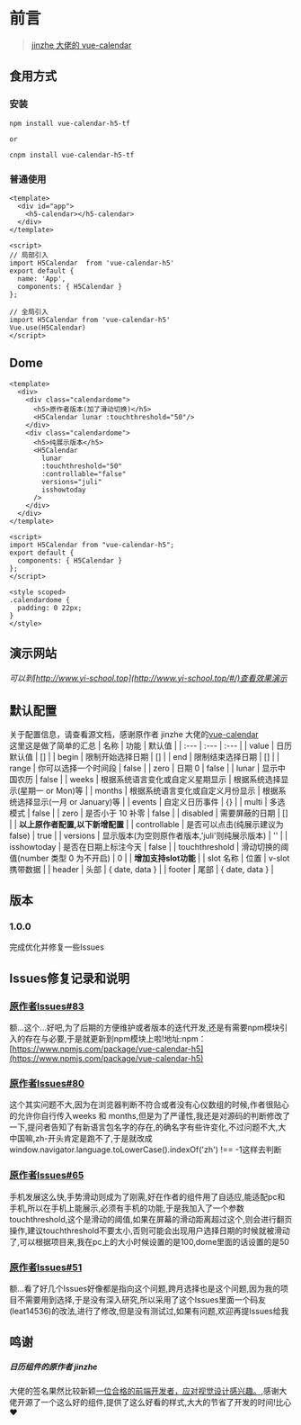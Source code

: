 # 前言

> [jinzhe 大佬的 vue-calendar](https://github.com/jinzhe/vue-calendar)

## 食用方式

### 安装

```shell
npm install vue-calendar-h5-tf

or

cnpm install vue-calendar-h5-tf
```

### 普通使用

```
<template>
  <div id="app">
    <h5-calendar></h5-calendar>
  </div>
</template>

<script>
// 局部引入
import H5Calendar  from 'vue-calendar-h5'
export default {
  name: 'App',
  components: { H5Calendar }
};

// 全局引入
import H5Calendar from 'vue-calendar-h5'
Vue.use(H5Calendar)
</script>
```

## Dome

```
<template>
  <div>
    <div class="calendardome">
      <h5>原作者版本(加了滑动切换)</h5>
      <H5Calendar lunar :touchthreshold="50"/>
    </div>
    <div class="calendardome">
      <h5>纯展示版本</h5>
      <H5Calendar
        lunar
        :touchthreshold="50"
        :controllable="false"
        versions="juli"
        isshowtoday
      />
    </div>
  </div>
</template>

<script>
import H5Calendar from "vue-calendar-h5";
export default {
  components: { H5Calendar }
};
</script>

<style scoped>
.calendardome {
  padding: 0 22px;
}
</style>
```

## 演示网站

###### 可以到[http://www.yi-school.top](http://www.yi-school.top/#/)查看效果演示

## 默认配置

关于配置信息，请查看源文档，感谢原作者 jinzhe 大佬的[vue-calendar](https://github.com/jinzhe/vue-calendar)  
这里这是做了简单的汇总
| 名称 | 功能 | 默认值 |
| :--- | :--- | :--- |
| value | 日历默认值 | [] |
| begin | 限制开始选择日期 | [] |
| end | 限制结束选择日期 | [] |
| range | 你可以选择一个时间段 | false |
| zero | 日期 0 | false |
| lunar | 显示中国农历 | false |
| weeks | 根据系统语言变化或自定义星期显示 | 根据系统选择显示(星期一 or Mon)等 |
| months | 根据系统语言变化或自定义月份显示 | 根据系统选择显示(一月 or January)等 |
| events | 自定义日历事件 | {} |
| multi | 多选模式 | false |
| zero | 是否小于 10 补零 | false |
| disabled | 需要屏蔽的日期 | [] |
| **以上原作者配置,以下新增配置** |
| controllable | 是否可以点击(纯展示建议为 false) | true |
| versions | 显示版本(为空则原作者版本,'juli'则纯展示版本) | '' |
| isshowtoday | 是否在日期上标注今天 | false |
| touchthreshold | 滑动切换的阈值(number 类型 0 为不开启) | 0 |
| **增加支持slot功能** |
| slot 名称 | 位置 | v-slot 携带数据 |
| header | 头部 | { date, data } |
| footer | 尾部 | { date, data } |

## 版本

### 1.0.0

完成优化并修复一些Issues

## Issues修复记录和说明

### [原作者Issues#83](https://github.com/jinzhe/vue-calendar/issues/83)
额...这个...好吧,为了后期的方便维护或者版本的迭代开发,还是有需要npm模块引入的存在与必要,于是就更新到npm模块上啦!地址:npm：[https://www.npmjs.com/package/vue-calendar-h5](https://www.npmjs.com/package/vue-calendar-h5)

### [原作者Issues#80](https://github.com/jinzhe/vue-calendar/issues/80)
这个其实问题不大,因为在浏览器判断不符合或者没有心仪数组的时候,作者很贴心的允许你自行传入weeks 和 months,但是为了严谨性,我还是对源码的判断修改了一下,提问者告知了有新语言包名字的存在,的确名字有些许变化,不过问题不大,大中国嘛,zh-开头肯定是跑不了,于是就改成window.navigator.language.toLowerCase().indexOf('zh') !== -1这样去判断

### [原作者Issues#65](https://github.com/jinzhe/vue-calendar/issues/65)
手机发展这么快,手势滑动则成为了刚需,好在作者的组件用了自适应,能适配pc和手机,所以在手机上能展示,必须有手机的功能,于是我加入了一个参数touchthreshold,这个是滑动的阈值,如果在屏幕的滑动距离超过这个,则会进行翻页操作,建议touchthreshold不要太小,否则可能会出现用户选择日期的时候就被滑动了,可以根据项目来,我在pc上的大小时候设置的是100,dome里面的话设置的是50

### [原作者Issues#51](https://github.com/jinzhe/vue-calendar/issues/51)
额...看了好几个Issues好像都是指向这个问题,跨月选择也是这个问题,因为我的项目不需要用到选择,于是没有深入研究,所以采用了这个Issues里面一个码友(leat14536)的改法,进行了修改,但是没有测试过,如果有问题,欢迎再提Issues给我

## 鸣谢

##### 日历组件的原作者 jinzhe

大佬的签名果然比较新颖[一位合格的前端开发者，应对视觉设计感兴趣。](https://github.com/jinzhe),感谢大佬开源了一个这么好的组件,提供了这么好看的样式,大大的节省了开发的时间!比心❤
